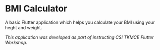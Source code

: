 # BMI Calculator

A basic Flutter application which helps you calculate your BMI using your heght and weight.

_This application was developed as part of instructing CSI TKMCE Flutter Workshop._
